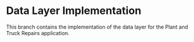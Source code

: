 # Data Layer Implementation
This branch contains the implementation of the data layer for the Plant and Truck Repairs application.
